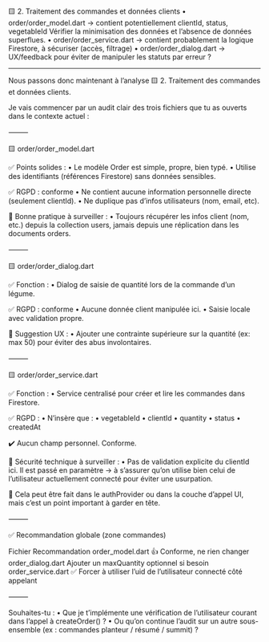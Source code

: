 🟨 2. Traitement des commandes et données clients
	•	order/order_model.dart
→ contient potentiellement clientId, status, vegetableId
Vérifier la minimisation des données et l’absence de données superflues.
	•	order/order_service.dart
→ contient probablement la logique Firestore, à sécuriser (accès, filtrage)
	•	order/order_dialog.dart
→ UX/feedback pour éviter de manipuler les statuts par erreur ?

_____

Nous passons donc maintenant à l’analyse 🟨 2. Traitement des commandes et données clients.

Je vais commencer par un audit clair des trois fichiers que tu as ouverts dans le contexte actuel :

⸻

🟨 order/order_model.dart

✅ Points solides :
	•	Le modèle Order est simple, propre, bien typé.
	•	Utilise des identifiants (références Firestore) sans données sensibles.

✅ RGPD : conforme
	•	Ne contient aucune information personnelle directe (seulement clientId).
	•	Ne duplique pas d’infos utilisateurs (nom, email, etc).

🔐 Bonne pratique à surveiller :
	•	Toujours récupérer les infos client (nom, etc.) depuis la collection users, jamais depuis une réplication dans les documents orders.

⸻

🟨 order/order_dialog.dart

✅ Fonction :
	•	Dialog de saisie de quantité lors de la commande d’un légume.

✅ RGPD : conforme
	•	Aucune donnée client manipulée ici.
	•	Saisie locale avec validation propre.

📌 Suggestion UX :
	•	Ajouter une contrainte supérieure sur la quantité (ex: max 50) pour éviter des abus involontaires.

⸻

🟨 order/order_service.dart

✅ Fonction :
	•	Service centralisé pour créer et lire les commandes dans Firestore.

✅ RGPD :
	•	N’insère que :
	•	vegetableId
	•	clientId
	•	quantity
	•	status
	•	createdAt

✔️ Aucun champ personnel. Conforme.

🔐 Sécurité technique à surveiller :
	•	Pas de validation explicite du clientId ici. Il est passé en paramètre → à s’assurer qu’on utilise bien celui de l’utilisateur actuellement connecté pour éviter une usurpation.

🔐 Cela peut être fait dans le authProvider ou dans la couche d’appel UI, mais c’est un point important à garder en tête.

⸻

✅ Recommandation globale (zone commandes)

Fichier	Recommandation
order_model.dart	👍 Conforme, ne rien changer
order_dialog.dart	Ajouter un maxQuantity optionnel si besoin
order_service.dart	✅ Forcer à utiliser l’uid de l’utilisateur connecté côté appelant


⸻

Souhaites-tu :
	•	Que je t’implémente une vérification de l’utilisateur courant dans l’appel à createOrder() ?
	•	Ou qu’on continue l’audit sur un autre sous-ensemble (ex : commandes planteur / résumé / summit) ?